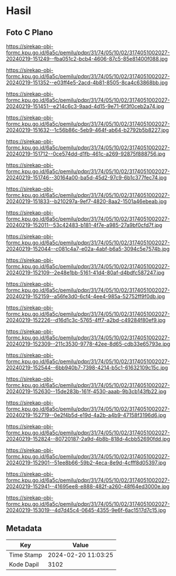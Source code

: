 # Hasil

## Foto C Plano

https://sirekap-obj-formc.kpu.go.id/6a5c/pemilu/pdpr/31/74/05/10/02/3174051002027-20240219-151249--fba051c2-bcb4-4606-87c5-85e81400f088.jpg

https://sirekap-obj-formc.kpu.go.id/6a5c/pemilu/pdpr/31/74/05/10/02/3174051002027-20240219-151352--e03ff4e5-2acd-4b81-8505-8ca4c63868bb.jpg

https://sirekap-obj-formc.kpu.go.id/6a5c/pemilu/pdpr/31/74/05/10/02/3174051002027-20240219-151451--e214c6c3-9aad-4d15-9e71-6f3f0ceb2a74.jpg

https://sirekap-obj-formc.kpu.go.id/6a5c/pemilu/pdpr/31/74/05/10/02/3174051002027-20240219-151632--1c56b86c-5eb9-464f-ab64-b2792b5b8227.jpg

https://sirekap-obj-formc.kpu.go.id/6a5c/pemilu/pdpr/31/74/05/10/02/3174051002027-20240219-151712--0ce574dd-d1fb-461c-a269-92875f888756.jpg

https://sirekap-obj-formc.kpu.go.id/6a5c/pemilu/pdpr/31/74/05/10/02/3174051002027-20240219-151746--30164a00-ba5d-45d2-97c9-6b1c377fec74.jpg

https://sirekap-obj-formc.kpu.go.id/6a5c/pemilu/pdpr/31/74/05/10/02/3174051002027-20240219-151833--b210297a-9ef7-4820-8aa2-1501a46ebeab.jpg

https://sirekap-obj-formc.kpu.go.id/6a5c/pemilu/pdpr/31/74/05/10/02/3174051002027-20240219-152011--53c42483-b181-4f7e-a985-27a9bf0cfd7f.jpg

https://sirekap-obj-formc.kpu.go.id/6a5c/pemilu/pdpr/31/74/05/10/02/3174051002027-20240219-152044--c081c4a7-e02a-4abf-b6a5-3094c5e7574b.jpg

https://sirekap-obj-formc.kpu.go.id/6a5c/pemilu/pdpr/31/74/05/10/02/3174051002027-20240219-152109--2e48e1bb-5161-41d4-80af-d4bdfc587247.jpg

https://sirekap-obj-formc.kpu.go.id/6a5c/pemilu/pdpr/31/74/05/10/02/3174051002027-20240219-152159--a56fe3d0-6cf4-4ee4-985a-52752ff9f0db.jpg

https://sirekap-obj-formc.kpu.go.id/6a5c/pemilu/pdpr/31/74/05/10/02/3174051002027-20240219-152226--d16d1c3c-5765-4ff7-a2bd-c49284f80ef9.jpg

https://sirekap-obj-formc.kpu.go.id/6a5c/pemilu/pdpr/31/74/05/10/02/3174051002027-20240219-152309--211c3530-9778-42ee-8d65-cdb33e65793e.jpg

https://sirekap-obj-formc.kpu.go.id/6a5c/pemilu/pdpr/31/74/05/10/02/3174051002027-20240219-152544--6bb940b7-7398-4214-b5c1-61632109c15c.jpg

https://sirekap-obj-formc.kpu.go.id/6a5c/pemilu/pdpr/31/74/05/10/02/3174051002027-20240219-152630--15de283b-161f-4530-aaab-9b3cb143fb22.jpg

https://sirekap-obj-formc.kpu.go.id/6a5c/pemilu/pdpr/31/74/05/10/02/3174051002027-20240219-152719--0e2f4b5d-e19d-4a2b-a4b9-47158f3196d6.jpg

https://sirekap-obj-formc.kpu.go.id/6a5c/pemilu/pdpr/31/74/05/10/02/3174051002027-20240219-152824--80720187-2a9d-4b8b-818d-4cbb52690fdd.jpg

https://sirekap-obj-formc.kpu.go.id/6a5c/pemilu/pdpr/31/74/05/10/02/3174051002027-20240219-152901--51ee8b66-59b2-4eca-8e9d-4cfff8d05397.jpg

https://sirekap-obj-formc.kpu.go.id/6a5c/pemilu/pdpr/31/74/05/10/02/3174051002027-20240219-152941--41695ee8-e888-482f-a260-48f64ed3000e.jpg

https://sirekap-obj-formc.kpu.go.id/6a5c/pemilu/pdpr/31/74/05/10/02/3174051002027-20240219-153019--4d7d45c4-0645-4355-9e6f-6ac1517d7c15.jpg


## Metadata

| Key        | Value               |
| ---------- | ------------------- |
| Time Stamp | 2024-02-20 11:03:25 |
| Kode Dapil | 3102                |



